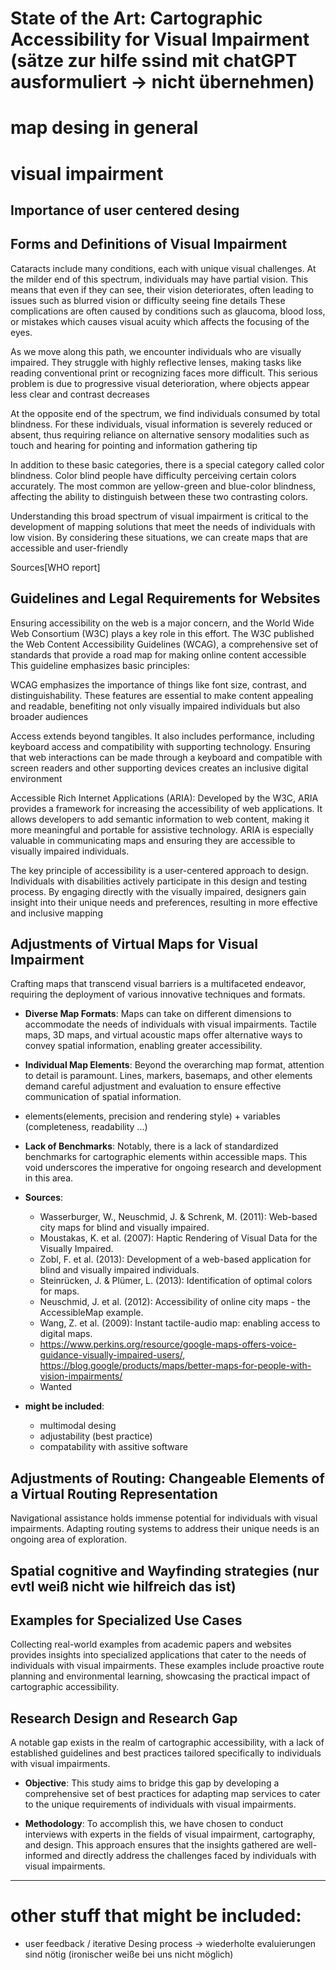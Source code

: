 # State of the Art: Cartographic Accessibility for Visual Impairment (sätze zur hilfe ssind mit chatGPT ausformuliert -> nicht übernehmen)

# map desing in general
# visual impairment

## Importance of user centered desing

## Forms and Definitions of Visual Impairment

Cataracts include many conditions, each with unique visual challenges. At the milder end of this spectrum, individuals may have partial vision. This means that even if they can see, their vision deteriorates, often leading to issues such as blurred vision or difficulty seeing fine details These complications are often caused by conditions such as glaucoma, blood loss, or mistakes which causes visual acuity which affects the focusing of the eyes.

As we move along this path, we encounter individuals who are visually impaired. They struggle with highly reflective lenses, making tasks like reading conventional print or recognizing faces more difficult. This serious problem is due to progressive visual deterioration, where objects appear less clear and contrast decreases

At the opposite end of the spectrum, we find individuals consumed by total blindness. For these individuals, visual information is severely reduced or absent, thus requiring reliance on alternative sensory modalities such as touch and hearing for pointing and information gathering tip

In addition to these basic categories, there is a special category called color blindness. Color blind people have difficulty perceiving certain colors accurately. The most common are yellow-green and blue-color blindness, affecting the ability to distinguish between these two contrasting colors.

Understanding this broad spectrum of visual impairment is critical to the development of mapping solutions that meet the needs of individuals with low vision. By considering these situations, we can create maps that are accessible and user-friendly

Sources[WHO report]


## Guidelines and Legal Requirements for Websites

Ensuring accessibility on the web is a major concern, and the World Wide Web Consortium (W3C) plays a key role in this effort. The W3C published the Web Content Accessibility Guidelines (WCAG), a comprehensive set of standards that provide a road map for making online content accessible This guideline emphasizes basic principles:

WCAG emphasizes the importance of things like font size, contrast, and distinguishability. These features are essential to make content appealing and readable, benefiting not only visually impaired individuals but also broader audiences

Access extends beyond tangibles. It also includes performance, including keyboard access and compatibility with supporting technology. Ensuring that web interactions can be made through a keyboard and compatible with screen readers and other supporting devices creates an inclusive digital environment

Accessible Rich Internet Applications (ARIA): Developed by the W3C, ARIA provides a framework for increasing the accessibility of web applications. It allows developers to add semantic information to web content, making it more meaningful and portable for assistive technology. ARIA is especially valuable in communicating maps and ensuring they are accessible to visually impaired individuals.

The key principle of accessibility is a user-centered approach to design. Individuals with disabilities actively participate in this design and testing process. By engaging directly with the visually impaired, designers gain insight into their unique needs and preferences, resulting in more effective and inclusive mapping
## Adjustments of Virtual Maps for Visual Impairment

Crafting maps that transcend visual barriers is a multifaceted endeavor, requiring the deployment of various innovative techniques and formats.

- **Diverse Map Formats**: Maps can take on different dimensions to accommodate the needs of individuals with visual impairments. Tactile maps, 3D maps, and virtual acoustic maps offer alternative ways to convey spatial information, enabling greater accessibility.

- **Individual Map Elements**: Beyond the overarching map format, attention to detail is paramount. Lines, markers, basemaps, and other elements demand careful adjustment and evaluation to ensure effective communication of spatial information.

- elements(elements, precision and rendering style) + variables (completeness, readability ...)

- **Lack of Benchmarks**: Notably, there is a lack of standardized benchmarks for cartographic elements within accessible maps. This void underscores the imperative for ongoing research and development in this area.


- **Sources**:
    - Wasserburger, W., Neuschmid, J. & Schrenk, M. (2011): Web-based city maps for blind and visually impaired.
    - Moustakas, K. et al. (2007): Haptic Rendering of Visual Data for the Visually Impaired.
    - Zobl, F. et al. (2013): Development of a web-based application for blind and visually impaired individuals.
    - Steinrücken, J. & Plümer, L. (2013): Identification of optimal colors for maps.
    - Neuschmid, J. et al. (2012): Accessibility of online city maps - the AccessibleMap example.
    - Wang, Z. et al. (2009): Instant tactile-audio map: enabling access to digital maps.
    - https://www.perkins.org/resource/google-maps-offers-voice-guidance-visually-impaired-users/, https://blog.google/products/maps/better-maps-for-people-with-vision-impairments/ 
    - Wanted
    
- **might be included**:
	- multimodal desing
	- adjustability (best practice)
	- compatability with assitive software

## Adjustments of Routing: Changeable Elements of a Virtual Routing Representation

Navigational assistance holds immense potential for individuals with visual impairments. Adapting routing systems to address their unique needs is an ongoing area of exploration.

## Spatial cognitive and Wayfinding strategies (nur evtl weiß nicht wie hilfreich das ist)

## Examples for Specialized Use Cases

Collecting real-world examples from academic papers and websites provides insights into specialized applications that cater to the needs of individuals with visual impairments. These examples include proactive route planning and environmental learning, showcasing the practical impact of cartographic accessibility.

## Research Design and Research Gap

A notable gap exists in the realm of cartographic accessibility, with a lack of established guidelines and best practices tailored specifically to individuals with visual impairments.

- **Objective**: This study aims to bridge this gap by developing a comprehensive set of best practices for adapting map services to cater to the unique requirements of individuals with visual impairments.

- **Methodology**: To accomplish this, we have chosen to conduct interviews with experts in the fields of visual impairment, cartography, and design. This approach ensures that the insights gathered are well-informed and directly address the challenges faced by individuals with visual impairments.



---

# other stuff that might be included:
- user feedback / iterative Desing process -> wiederholte evaluierungen sind nötig (ironischer weiße bei uns nicht möglich)


